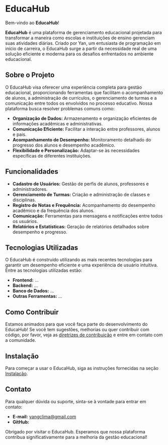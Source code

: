 # EducaHub

Bem-vindo ao **EducaHub**!

**EducaHub** é uma plataforma de gerenciamento educacional projetada para transformar a maneira como escolas e instituições de ensino gerenciam suas atividades diárias. Criado por Yan, um entusiasta de programação em início de carreira, o EducaHub surge a partir da necessidade real de uma solução eficiente e moderna para os desafios enfrentados no ambiente educacional.

## Sobre o Projeto

O EducaHub visa oferecer uma experiência completa para gestão educacional, proporcionando ferramentas que facilitam o acompanhamento de alunos, a administração de currículos, o gerenciamento de turmas e a comunicação entre todos os envolvidos no processo educativo. Nossa plataforma busca resolver problemas comuns como:

- **Organização de Dados:** Armazenamento e organização eficientes de informações acadêmicas e administrativas.
- **Comunicação Eficiente:** Facilitar a interação entre professores, alunos e pais.
- **Acompanhamento de Desempenho:** Monitoramento detalhado do progresso dos alunos e desempenho acadêmico.
- **Flexibilidade e Personalização:** Adaptar-se às necessidades específicas de diferentes instituições.

## Funcionalidades

- **Cadastro de Usuários:** Gestão de perfis de alunos, professores e administradores.
- **Gerenciamento de Turmas:** Criação e administração de classes e disciplinas.
- **Registro de Notas e Frequência:** Acompanhamento do desempenho acadêmico e da frequência dos alunos.
- **Comunicação:** Ferramentas para mensagens e notificações entre todos os usuários.
- **Relatórios e Estatísticas:** Geração de relatórios detalhados sobre desempenho e progresso.

## Tecnologias Utilizadas

O EducaHub é construído utilizando as mais recentes tecnologias para garantir um desempenho eficiente e uma experiência de usuário intuitiva. Entre as tecnologias utilizadas estão:

- **Frontend:** ...
- **Backend:** ...
- **Banco de Dados:** ...
- **Outras Ferramentas:** ...

## Como Contribuir

Estamos animados para que você faça parte do desenvolvimento do EducaHub! Se você tem sugestões, melhorias ou quer contribuir com código, por favor, veja as [diretrizes de contribuição](CONTRIBUTING.md) e entre em contato com a comunidade.

## Instalação

Para começar a usar o EducaHub, siga as instruções fornecidas na seção [Instalação](INSTALL.md).

## Contato

Para qualquer dúvida ou suporte, sinta-se à vontade para entrar em contato:

- **E-mail:** yangclima@gmail.com
- **GitHub:** 

Obrigado por visitar o EducaHub. Esperamos que nossa plataforma contribua significativamente para a melhoria da gestão educacional!
